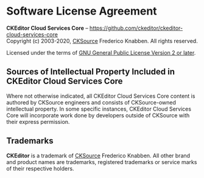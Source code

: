 Software License Agreement
==========================

**CKEditor Cloud Services Core** – https://github.com/ckeditor/ckeditor-cloud-services-core <br>
Copyright (c) 2003-2020, [CKSource](http://cksource.com) Frederico Knabben. All rights reserved.

Licensed under the terms of [GNU General Public License Version 2 or later](http://www.gnu.org/licenses/gpl.html).

Sources of Intellectual Property Included in CKEditor Cloud Services Core
-------------------------------------------------------------------------

Where not otherwise indicated, all CKEditor Cloud Services Core content is authored by CKSource engineers and consists of CKSource-owned intellectual property. In some specific instances, CKEditor Cloud Services Core will incorporate work done by developers outside of CKSource with their express permission.

Trademarks
----------

**CKEditor** is a trademark of [CKSource](http://cksource.com) Frederico Knabben. All other brand and product names are trademarks, registered trademarks or service marks of their respective holders.
